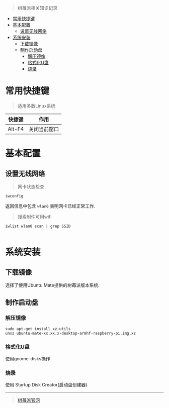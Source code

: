 > 树苺派相关知识记录

<!-- TOC -->

- [常用快捷键](#常用快捷键)
- [基本配置](#基本配置)
  - [设置无线网络](#设置无线网络)
- [系统安装](#系统安装)
  - [下载镜像](#下载镜像)
  - [制作启动盘](#制作启动盘)
    - [解压镜像](#解压镜像)
    - [格式化U盘](#格式化u盘)
    - [烧录](#烧录)

<!-- /TOC -->

# 常用快捷键

> 适用多数Linux系统

快捷键|作用
-|-|
Alt-F4|关闭当前窗口

# 基本配置

## 设置无线网络

> 网卡状态检查

```
iwconfig
```

返回信息中包含 `wlan0` 表明网卡已经正常工作.

> 搜索附件可用wifi

```
iwlist wlan0 scan | grep SSID
```


>

```

```

# 系统安装

## 下载镜像

选择了使用Ubuntu Mate提供的树苺派版本系统.

## 制作启动盘

### 解压镜像
```
sudo apt-get install xz-utils
unxz ubuntu-mate-xx.xx.x-desktop-armhf-raspberry-pi.img.xz
```

### 格式化U盘

使用gnome-disks操作

### 烧录

使用 Startup Disk Creator(启动盘创建器)



<hr>
  
> [树苺派官网](https://www.raspberrypi.org/)
